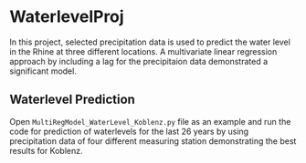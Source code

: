 # WaterlevelProj
In this project, selected precipitation data is used to predict the water level in the Rhine at three different locations. A multivariate linear regression approach by including a lag for the precipitaion data demonstrated a significant model. 
## Waterlevel Prediction
Open ```MultiRegModel_WaterLevel_Koblenz.py``` file as an example and run the code for prediction of waterlevels for the last 26 years by using precipitation data of four different measuring station demonstrating the best results for Koblenz. 
